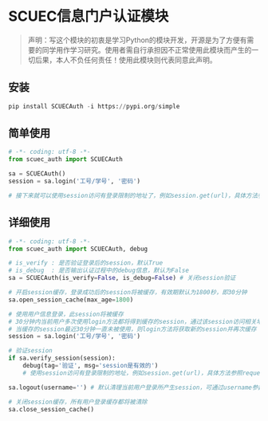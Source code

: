 # SCUEC信息门户认证模块

> 声明：写这个模块的初衷是学习Python的模块开发，开源是为了方便有需要的同学用作学习研究。使用者需自行承担因不正常使用此模块而产生的一切后果，本人不负任何责任！使用此模块则代表同意此声明。

## 安装

```python
pip install SCUECAuth -i https://pypi.org/simple
```

## 简单使用

```python
# -*- coding: utf-8 -*-
from scuec_auth import SCUECAuth

sa = SCUECAuth()
session = sa.login('工号/学号', '密码')

# 接下来就可以使用session访问有登录限制的地址了，例如session.get(url)，具体方法参照requests.Session
```

##  详细使用

```python
# -*- coding: utf-8 -*-
from scuec_auth import SCUECAuth, debug

# is_verify : 是否验证登录后的session，默认True
# is_debug  : 是否输出认证过程中的debug信息，默认为False
sa = SCUECAuth(is_verify=False, is_debug=False) # 关闭session验证

# 开启session缓存，登录成功后的session将被缓存，有效期默认为1800秒，即30分钟
sa.open_session_cache(max_age=1800)

# 使用用户信息登录，此session将被缓存
# 30分钟内当前用户多次使用login方法都将得到缓存的session，通过该session访问相关地址会更新其最近使用时间以维持会话
# 当缓存的session最近30分钟一直未被使用，则login方法将获取新的session并再次缓存
session = sa.login('工号/学号', '密码')

# 验证session
if sa.verify_session(session):
    debug(tag='验证', msg='session是有效的')
    # 使用session访问有登录限制的地址，例如session.get(url)，具体方法参照requests.Session

sa.logout(username='') # 默认清理当前用户登录所产生session，可通过username参数清除指定用户session

# 关闭session缓存，所有用户登录缓存都将被清除
sa.close_session_cache()
```
